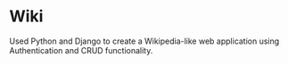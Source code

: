 # Wiki
Used Python and Django to create a Wikipedia-like web application using Authentication and CRUD functionality.
